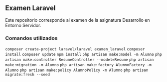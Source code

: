 ## Examen Laravel

Este repositorio corresponde al examen de la asignatura Desarrollo en Entorno Servidor.

### Comandos utilizados

`composer create-project laravel/laravel examen_laravel`
`composer install` 
`composer update` 
`npm install`
`php artisan make:model -m Alumno`
`php artisan make:controller ResumeController --model=Resume`
`php artisan make:migration -m Alumno`
`php artisan make:factory AlumnoFactory -m Alumno`
`php artisan make:policy AlumnoPolicy -m Alumno`
`php artisan migrate:fresh --seed`
